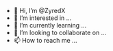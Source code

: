 - 👋 Hi, I’m @ZyredX
- 👀 I’m interested in ...
- 🌱 I’m currently learning ...
- 💞️ I’m looking to collaborate on ...
- 📫 How to reach me ...

<!---
ZyredX/ZyredX is a ✨ special ✨ repository because its `README.md` (this file) appears on your GitHub profile.
You can click the Preview link to take a look at your changes.
--->
